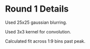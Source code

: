 # Round 1 Details

Used 25x25 gaussian blurring.

Used 3x3 kernel for convolution.

Calculated fit across 1:9 bins past peak.